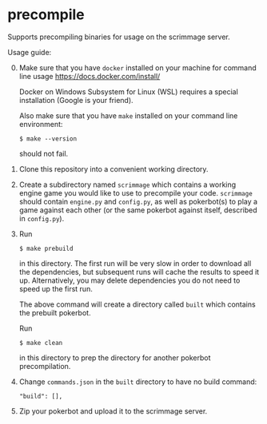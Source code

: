# precompile
Supports precompiling binaries for usage on the scrimmage server.

Usage guide:

0. Make sure that you have `docker` installed on your machine for command line usage https://docs.docker.com/install/

   Docker on Windows Subsystem for Linux (WSL) requires a special installation (Google is your friend).

   Also make sure that you have `make` installed on your command line environment:

   ```$ make --version```

   should not fail.

1. Clone this repository into a convenient working directory.

2. Create a subdirectory named `scrimmage` which contains a working engine game you would like to use to precompile your code. `scrimmage` should contain `engine.py` and `config.py`, as well as pokerbot(s) to play a game against each other (or the same pokerbot against itself, described in `config.py`).

3. Run

   ```$ make prebuild```

   in this directory. The first run will be very slow in order to download all the dependencies, but subsequent runs will cache the results to speed it up. Alternatively, you may delete dependencies you do not need to speed up the first run.

   The above command will create a directory called `built` which contains the prebuilt pokerbot.

   Run

   ```$ make clean```

   in this directory to prep the directory for another pokerbot precompilation.

4. Change `commands.json` in the `built` directory to have no build command:

   ```"build": [],```

5. Zip your pokerbot and upload it to the scrimmage server.
